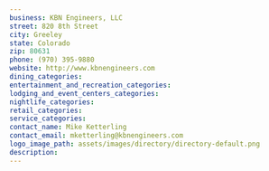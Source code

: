 ```yaml
---
business: KBN Engineers, LLC
street: 820 8th Street
city: Greeley
state: Colorado
zip: 80631
phone: (970) 395-9880
website: http://www.kbnengineers.com
dining_categories: 
entertainment_and_recreation_categories: 
lodging_and_event_centers_categories: 
nightlife_categories: 
retail_categories: 
service_categories: 
contact_name: Mike Ketterling
contact_email: mketterling@kbnengineers.com
logo_image_path: assets/images/directory/directory-default.png
description: 
---
```

